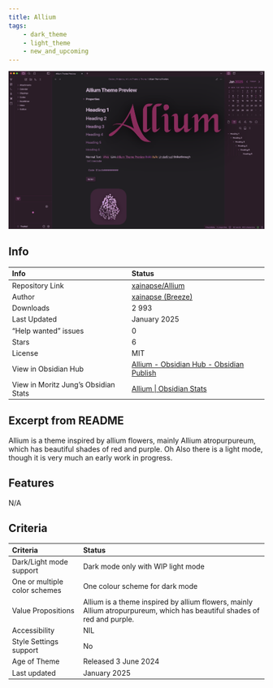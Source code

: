 ```yaml
---
title: Allium
tags:
    - dark_theme
    - light_theme
    - new_and_upcoming
---
```


<img src="https://raw.githubusercontent.com/xainapse/Allium/refs/heads/main/AlliumScreenshot.png">

## Info
| Info | Status |
| :---- | :---- |
| Repository Link | [xainapse/Allium](https://github.com/xainapse/Allium) |
| Author | [xainapse (Breeze)](https://github.com/xainapse) |
| Downloads | 2 993 |
| Last Updated | January 2025 |
| “Help wanted” issues | 0 |
| Stars | 6 |
| License | MIT |
| View in Obsidian Hub | [Allium \- Obsidian Hub \- Obsidian Publish](https://publish.obsidian.md/hub/02+-+Community+Expansions/02.05+All+Community+Expansions/Themes/Allium) |
| View in Moritz Jung’s Obsidian Stats | [Allium \| Obsidian Stats](https://www.moritzjung.dev/obsidian-stats/themes/allium/) |

## Excerpt from README
Allium is a theme inspired by allium flowers, mainly Allium atropurpureum, which has beautiful shades of red and purple. Oh Also there is a light mode, though it is very much an early work in progress.

## Features
N/A

## Criteria
| Criteria | Status | 
| :---- | :---- | 
| Dark/Light mode support | Dark mode only with WIP light mode | 
| One or multiple color schemes | One colour scheme for dark mode | 
| Value Propositions | Allium is a theme inspired by allium flowers, mainly Allium atropurpureum, which has beautiful shades of red and purple. | 
| Accessibility | NIL | 
| Style Settings support | No | 
| Age of Theme | Released 3 June 2024 | 
| Last updated | January 2025 | 